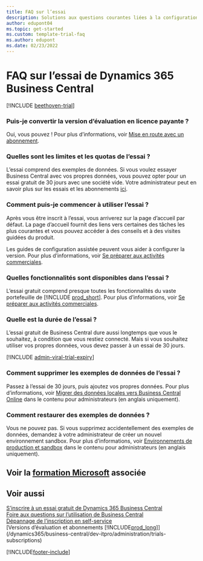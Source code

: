 ```yaml
---  
title: FAQ sur l’essai
description: Solutions aux questions courantes liées à la configuration et à la gestion de la version d’évaluation de Dynamics 365 Business Central. Découvrez comment résoudre les problèmes spécifiques à la plateforme et aux applications.
author: edupont04
ms.topic: get-started
ms.custom: template-trial-faq
ms.author: edupont
ms.date: 02/23/2022
---
```


# FAQ sur l’essai de Dynamics 365 Business Central

[!INCLUDE [beethoven-trial](includes/beethoven-trial.md)]

### Puis-je convertir la version d’évaluation en licence payante ?

Oui, vous pouvez ! Pour plus d’informations, voir [Mise en route avec un abonnement](trial-signup.md#get-started-with-a-subscription).  

### Quelles sont les limites et les quotas de l’essai ?

L’essai comprend des exemples de données. Si vous voulez essayer Business Central avec vos propres données, vous pouvez opter pour un essai gratuit de 30 jours avec une société vide. Votre administrateur peut en savoir plus sur les essais et les abonnements [ici](/dynamics365/business-central/dev-itpro/administration/trials-subscriptions).  

### Comment puis-je commencer à utiliser l’essai ?

Après vous être inscrit à l’essai, vous arriverez sur la page d’accueil par défaut. La page d’accueil fournit des liens vers certaines des tâches les plus courantes et vous pouvez accéder à des conseils et à des visites guidées du produit.  

Les guides de configuration assistée peuvent vous aider à configurer la version. Pour plus d’informations, voir [Se préparer aux activités commerciales](ui-get-ready-business.md).  

### Quelles fonctionnalités sont disponibles dans l’essai ?

L’essai gratuit comprend presque toutes les fonctionnalités du vaste portefeuille de [!INCLUDE [prod_short](includes/prod_short.md)]. Pour plus d’informations, voir [Se préparer aux activités commerciales](ui-get-ready-business.md).  

### Quelle est la durée de l’essai ?

L’essai gratuit de Business Central dure aussi longtemps que vous le souhaitez, à condition que vous restiez connecté. Mais si vous souhaitez utiliser vos propres données, vous devez passer à un essai de 30 jours.  

[!INCLUDE [admin-viral-trial-expiry](includes/admin-viral-trial-expiry.md)]

### Comment supprimer les exemples de données de l’essai ?

Passez à l’essai de 30 jours, puis ajoutez vos propres données. Pour plus d’informations, voir [Migrer des données locales vers Business Central Online](/dynamics365/business-central/dev-itpro/administration/migrate-data) dans le contenu pour administrateurs (en anglais uniquement).  

### Comment restaurer des exemples de données ?

Vous ne pouvez pas. Si vous supprimez accidentellement des exemples de données, demandez à votre administrateur de créer un nouvel environnement sandbox. Pour plus d’informations, voir [Environnements de production et sandbox](/dynamics365/business-central/dev-itpro/administration/environment-types) dans le contenu pour administrateurs (en anglais uniquement).  

## Voir la [formation Microsoft](/training/modules/trial-dynamics-365-business-central/) associée

## Voir aussi

[S’inscrire à un essai gratuit de Dynamics 365 Business Central](trial-signup.md)  
[Foire aux questions sur l’utilisation de Business Central](across-faq.yml)  
[Dépannage de l’inscription en self-service](ui-troubleshoot-self-signup.md)  
[Versions d’évaluation et abonnements [!INCLUDE[prod_long](includes/prod_long.md)]](/dynamics365/business-central/dev-itpro/administration/trials-subscriptions)  


[!INCLUDE[footer-include](includes/footer-banner.md)]
